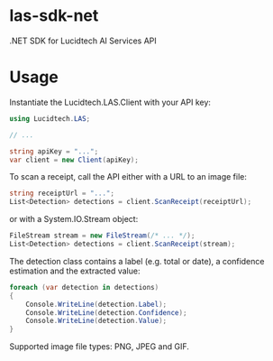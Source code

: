 # las-sdk-net
.NET SDK for Lucidtech AI Services API

# Usage
Instantiate the Lucidtech.LAS.Client with your API key:

``` C#
using Lucidtech.LAS;

// ...

string apiKey = "...";
var client = new Client(apiKey);
```

To scan a receipt, call the API either with a URL to an image file:
```C#
string receiptUrl = "...";
List<Detection> detections = client.ScanReceipt(receiptUrl);
```

or with a System.IO.Stream object:

```C#
FileStream stream = new FileStream(/* ... */); 
List<Detection> detections = client.ScanReceipt(stream);
```

The detection class contains a label (e.g. total or date), a confidence estimation and the extracted value:
```C#
foreach (var detection in detections)
{
    Console.WriteLine(detection.Label);
    Console.WriteLine(detection.Confidence);
    Console.WriteLine(detection.Value);
}
```

Supported image file types: PNG, JPEG and GIF.

